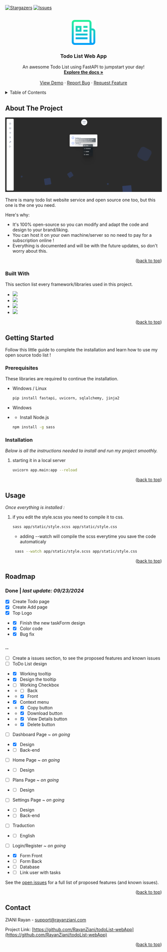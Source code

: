 <a id="readme-top"></a>

[![Stargazers][stars-shield]][stars-url]
[![Issues][issues-shield]][issues-url]

<br />
<div align="center">
  <a href="https://github.com/othneildrew/Best-README-Template">
    <img src="images/readme_logo.png" alt="Logo" width="80" height="80">
  </a>

  <h3 align="center">Todo List Web App</h3>

  <p align="center">
    An awesome Todo List using FastAPI to jumpstart your day!
    <br />
    <a href="#"><strong>Explore the docs »</strong></a>
    <br />
    <br />
    <a href="#">View Demo</a>
    ·
    <a href="#">Report Bug</a>
    ·
    <a href="#">Request Feature</a>
  </p>
</div>


<!-- TABLE OF CONTENTS -->
<details>
  <summary>Table of Contents</summary>
  <ol>
    <li>
      <a href="#about-the-project">About The Project</a>
      <ul>
        <li><a href="#built-with">Built With</a></li>
      </ul>
    </li>
    <li>
      <a href="#getting-started">Getting Started</a>
      <ul>
        <li><a href="#prerequisites">Prerequisites</a></li>
        <li><a href="#installation">Installation</a></li>
      </ul>
    </li>
    <li><a href="#usage">Usage</a></li>
    <li><a href="#roadmap">Roadmap</a></li>
    <li><a href="#contact">Contact</a></li>
    <li><a href="#acknowledgments">Acknowledgments</a></li>
  </ol>
</details>

<!-- ABOUT THE PROJECT -->
## About The Project

[![Product Name Screen Shot][product-screenshot]](https://example.com)

There is many todo list website service and open source one too, but this one is the one you need.

Here's why:
* It's 100% open-source so you can modify and adapt the code and design to your brand/liking.
* You can host it on your own machine/server so no need to pay for a subscription online !
* Everything is documented and will be with the future updates, so don't worry about this.

<p align="right">(<a href="#readme-top">back to top</a>)</p>



### Built With

This section list every framework/libraries used in this project.

* [<img src="https://img.shields.io/badge/Sass-5632a8?style=for-the-badge&logo=Sass&logoColor=white" />][SASS-url]
* [<img src="https://img.shields.io/badge/HTML5-5632a8?style=for-the-badge&logo=html5&logoColor=white" />][HTML-url]
* [<img src="https://img.shields.io/badge/Python-5632a8?style=for-the-badge&logo=python&logoColor=white" />][Python-url]
* [<img src="https://img.shields.io/badge/JavaScript-5632a8?style=for-the-badge&logo=javascript&logoColor=white" />][JavaScript-url]

<p align="right">(<a href="#readme-top">back to top</a>)</p>


<!-- GETTING STARTED -->
## Getting Started

Follow this little guide to complete the installation and learn how to use my open source todo list !

### Prerequisites

These libraries are required to continue the installation.

* Windows / Linux
  ```sh
  pip install fastapi, uvicorn, sqlalchemy, jinja2
  ```
  
* Windows 
* * Install Node.js
  ```sh
  npm install -g sass
  ```


### Installation

_Below is all the instructions needed to install and run my project smoothly._

1. starting it in a local server
   ```bash
   uvicorn app.main:app --reload
   ```
<p align="right">(<a href="#readme-top">back to top</a>)</p>

<!-- USAGE EXAMPLES -->
## Usage

_Once everything is installed :_

1. if you edit the style.scss you need to compile it to css.
   ```bash
   sass app/static/style.scss app/static/style.css
   ```
   * adding --watch will compile the scss everytime you save the code automaticaly
   ```bash
    sass --watch app/static/style.scss app/static/style.css
   ```

<p align="right">(<a href="#readme-top">back to top</a>)</p>



<!-- ROADMAP -->
## Roadmap 

### Done | *last update: 09/23/2024*
- [x] Create Todo page 
- [x] Create Add page 
- [x] Top Logo 
- - [x] Finish the new taskForm design
- - [x] Color code
- - [x] Bug fix
### ..

- [ ] Create a issues section, to see the proposed features and known issues 
- [ ] ToDo List design
- - [x] Working tooltip
- - [x] Design the tooltip
- - [ ] Working Checkbox
- - - [ ] Back
- - - [x] Front
- - [x] Context menu
- - - [x] Copy button
- - - [x] Download button
- - - [x] View Details button
- - - [x] Delete button
- [ ] Dashboard Page ~ *on going*
- - [x] Design
- - [ ] Back-end
- [ ] Home Page ~ *on going*
- - [ ] Design
- [ ] Plans Page ~ *on going*
- - [ ] Design
- [ ] Settings Page ~ *on going*
- - [ ] Design
- - [ ] Back-end
- [ ] Traduction
- - [ ] English
- [ ] Login/Register ~ *on going*
- - [x] Form Front 
- - [ ] Form Back
- - [ ] Database
- - [ ] Link user with tasks

See the [open issues](https://github.com/RayanZiani/todoList-webApp/issues) for a full list of proposed features (and known issues).

<p align="right">(<a href="#readme-top">back to top</a>)</p>

<!-- CONTACT -->
## Contact

ZIANI Rayan - support@rayanziani.com

Project Link: [https://github.com/RayanZiani/todoList-webApp](https://github.com/RayanZiani/todoList-webApp)

<p align="right">(<a href="#readme-top">back to top</a>)</p>


<!-- MARKDOWN LINKS & IMAGES -->

[product-screenshot]: images/addPage.png

[Python-url]: https://www.python.org/
[HTML-url]: https://developer.mozilla.org/en-US/docs/Web/HTML
[SASS-url]: https://sass-lang.com/
[JavaScript-url]: https://www.javascript.com/


[stars-shield]: https://img.shields.io/github/stars/RayanZiani/todoList-webApp.svg?style=for-the-badge
[stars-url]: https://github.com/RayanZiani/todoList-webApp/stargazers

[issues-shield]: https://img.shields.io/github/issues/RayanZiani/todoList-webApp.svg?style=for-the-badge
[issues-url]: https://github.com/RayanZiani/todoList-webApp/issues

